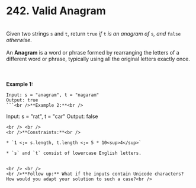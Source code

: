 # 242. Valid Anagram

<br />Given two strings `s` and `t`, return `true` <em>if</em> `t` <em>is an anagram of</em> `s`<em>, and</em> `false` <em>otherwise</em>.<br />
<br />An **Anagram** is a word or phrase formed by rearranging the letters of a different word or phrase, typically using all the original letters exactly once.<br />
<br /> <br />
<br />**Example 1:**<br />
```
Input: s = "anagram", t = "nagaram"
Output: true
```<br />**Example 2:**<br />
```
Input: s = "rat", t = "car"
Output: false
```
<br /> <br />
<br />**Constraints:**<br />

* `1 <;= s.length, t.length <;= 5 * 10<sup>4</sup>`

* `s` and `t` consist of lowercase English letters.


<br /> <br />
<br />**Follow up:** What if the inputs contain Unicode characters? How would you adapt your solution to such a case?<br />